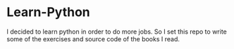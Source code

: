 # Learn-Python

I decided to learn python in order to do more jobs. So I set this repo to write some of the exercises and source code of the books I read.
